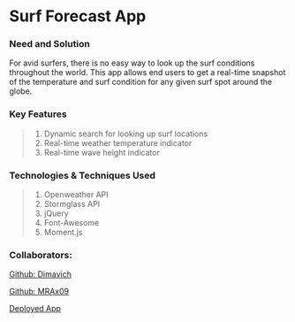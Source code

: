 # Surf Forecast App 

### Need and Solution
For avid surfers, there is no easy way to look up the surf conditions throughout the world.
This app allows end users to get a real-time snapshot of the temperature and surf condition for any given surf spot around the globe.

### Key Features
> 1. Dynamic search for looking up surf locations
> 2. Real-time weather temperature indicator
> 3. Real-time wave height indicator

### Technologies & Techniques Used
> 1. Openweather API
> 2. Stormglass API
> 3. jQuery
> 4. Font-Awesome
> 5. Moment.js

### Collaborators:
[Github: Dimavich](https://github.com/Dimavich)

[Github: MRAx09](https://github.com/MRAx09)

[Deployed App](https://helloam.github.io/surf-forecast/)



